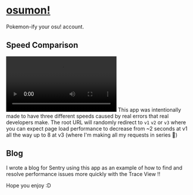 # [osumon!](https://osumon.vercel.app/v2)
Pokemon-ify your osu! account. 

## Speed Comparison
![speed comparison](speedComparison.mp4)
This app was intentionally made to have three different speeds caused by real errors that real developers make. The root URL will randomly redirect to `v1` `v2` or `v3` where you can expect page load performance to decrease from ~2 seconds at v1 all the way up to 8 at v3 (where I'm making all my requests in series 🤮)

## Blog
I wrote a blog for Sentry using this app as an example of how to find and resolve performance issues more quickly with the Trace View ‼️

Hope you enjoy :D 